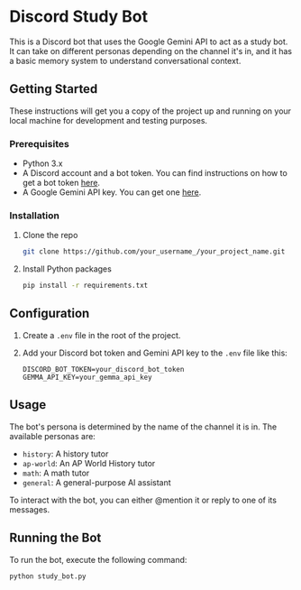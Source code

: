 # Discord Study Bot

This is a Discord bot that uses the Google Gemini API to act as a study bot. It can take on different personas depending on the channel it's in, and it has a basic memory system to understand conversational context.

## Getting Started

These instructions will get you a copy of the project up and running on your local machine for development and testing purposes.

### Prerequisites

- Python 3.x
- A Discord account and a bot token. You can find instructions on how to get a bot token [here](https://discordpy.readthedocs.io/en/stable/discord.html).
- A Google Gemini API key. You can get one [here](https://makersuite.google.com/).

### Installation

1.  Clone the repo
    ```sh
    git clone https://github.com/your_username_/your_project_name.git
    ```
2.  Install Python packages
    ```sh
    pip install -r requirements.txt
    ```
    

## Configuration

1.  Create a `.env` file in the root of the project.
2.  Add your Discord bot token and Gemini API key to the `.env` file like this:

    ```
    DISCORD_BOT_TOKEN=your_discord_bot_token
    GEMMA_API_KEY=your_gemma_api_key
    ```

## Usage

The bot's persona is determined by the name of the channel it is in. The available personas are:

-   `history`: A history tutor
-   `ap-world`: An AP World History tutor
-   `math`: A math tutor
-   `general`: A general-purpose AI assistant

To interact with the bot, you can either @mention it or reply to one of its messages.

## Running the Bot

To run the bot, execute the following command:

```sh
python study_bot.py
```
